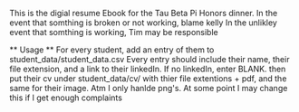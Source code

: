 This is the digial resume Ebook for the Tau Beta Pi Honors dinner.
In the event that somthing is broken or not working, blame kelly
In the unlikley event that somthing is working, Tim may be responsible

** Usage **
For every student, add an entry of them to student_data/student_data.csv
Every entry should include their name, their file extension, and a link to their linkedIn. If no linkedIn, enter BLANK.
then put their cv under student_data/cv/ with thier file extentions + pdf, and the same for their image.
Atm I only hanlde png's. At some point I may change this if I get enough complaints